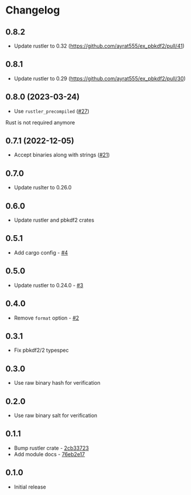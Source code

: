 # Changelog

## 0.8.2

* Update rustler to 0.32 (https://github.com/ayrat555/ex_pbkdf2/pull/41)

## 0.8.1

* Update rustler to 0.29 (https://github.com/ayrat555/ex_pbkdf2/pull/30)

## 0.8.0 (2023-03-24)

* Use `rustler_precompiled` ([#27](https://github.com/ayrat555/ex_pbkdf2/pull/27))

Rust is not required anymore

## 0.7.1 (2022-12-05)

* Accept binaries along with strings ([#21](https://github.com/ayrat555/ex_pbkdf2/pull/21))

## 0.7.0

* Update ruslter to 0.26.0

## 0.6.0

* Update rustler and pbkdf2 crates

## 0.5.1

* Add cargo config - [#4](https://github.com/ayrat555/ex_pbkdf2/pull/4)

## 0.5.0

* Update rustler to 0.24.0 - [#3](https://github.com/ayrat555/ex_pbkdf2/pull/3)

## 0.4.0

* Remove `format` option - [#2](https://github.com/ayrat555/ex_pbkdf2/pull/2)

## 0.3.1

* Fix pbkdf2/2 typespec

## 0.3.0

* Use raw binary hash for verification

## 0.2.0

* Use raw binary salt for verification

## 0.1.1

* Bump rustler crate - [2cb33723](https://github.com/ayrat555/ex_pbkdf2/commit/2cb33723223822fc066da6a3ee7d136960cb6d41)
* Add module docs - [76eb2e17](https://github.com/ayrat555/ex_pbkdf2/commit/76eb2e17f4a87f43cd66f1fb494cbd117d0d3056)

## 0.1.0

* Initial release
